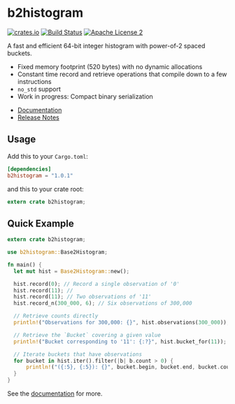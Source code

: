 b2histogram
===========

[![crates.io](https://img.shields.io/crates/v/b2histogram.svg?style=flat-square)](https://crates.io/crates/b2histogram)
[![Build Status](https://github.com/int08h/b2histogram/actions/workflows/rust.yml/badge.svg)](https://github.com/int08h/b2histogram/actions/workflows/rust.yml)
[![Apache License 2](https://img.shields.io/badge/license-ASF2-blue.svg?style=flat-square)](https://www.apache.org/licenses/LICENSE-2.0.txt)

A fast and efficient 64-bit integer histogram with power-of-2 spaced buckets.

* Fixed memory footprint (520 bytes) with no dynamic allocations
* Constant time record and retrieve operations that compile down to a few instructions
* `no_std` support
* Work in progress: Compact binary serialization

- [Documentation](https://docs.rs/b2histogram)
- [Release Notes](https://github.com/int08h/b2histogram/releases)

## Usage

Add this to your `Cargo.toml`:

```toml
[dependencies]
b2histogram = "1.0.1"
```

and this to your crate root:

```rust
extern crate b2histogram;
```

## Quick Example

```rust
extern crate b2histogram;

use b2histogram::Base2Histogram;

fn main() {
  let mut hist = Base2Histogram::new();

  hist.record(0); // Record a single observation of '0'
  hist.record(11); //
  hist.record(11); // Two observations of '11'
  hist.record_n(300_000, 6); // Six observations of 300,000

  // Retrieve counts directly
  println!("Observations for 300,000: {}", hist.observations(300_000));

  // Retrieve the `Bucket` covering a given value
  println!("Bucket corresponding to '11': {:?}", hist.bucket_for(11));

  // Iterate buckets that have observations
  for bucket in hist.iter().filter(|b| b.count > 0) {
      println!("({:5}, {:5}): {}", bucket.begin, bucket.end, bucket.count);
  }
}
```

See the [documentation](https://docs.rs/b2histogram) for more.

